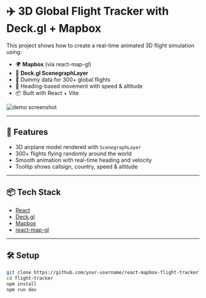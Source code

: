 # ✈️ 3D Global Flight Tracker with Deck.gl + Mapbox

This project shows how to create a real-time animated 3D flight simulation using:

- 🌍 **Mapbox** (via react-map-gl)
- 🛫 **Deck.gl ScenegraphLayer**
- 🔁 Dummy data for 300+ global flights
- 🧭 Heading-based movement with speed & altitude
- 📦 Built with React + Vite

![demo screenshot](https://user-images.githubusercontent.com/your/demo.png)

---

## 🚀 Features

- 3D airplane model rendered with `ScenegraphLayer`
- 300+ flights flying randomly around the world
- Smooth animation with real-time heading and velocity
- Tooltip shows callsign, country, speed & altitude

---

## 📦 Tech Stack

- [React](https://reactjs.org/)
- [Deck.gl](https://deck.gl/)
- [Mapbox](https://www.mapbox.com/)
- [react-map-gl](https://visgl.github.io/react-map-gl/)

---

## 🛠️ Setup

```bash
git clone https://github.com/your-username/react-mapbox-flight-tracker.git
cd flight-tracker
npm install
npm run dev
